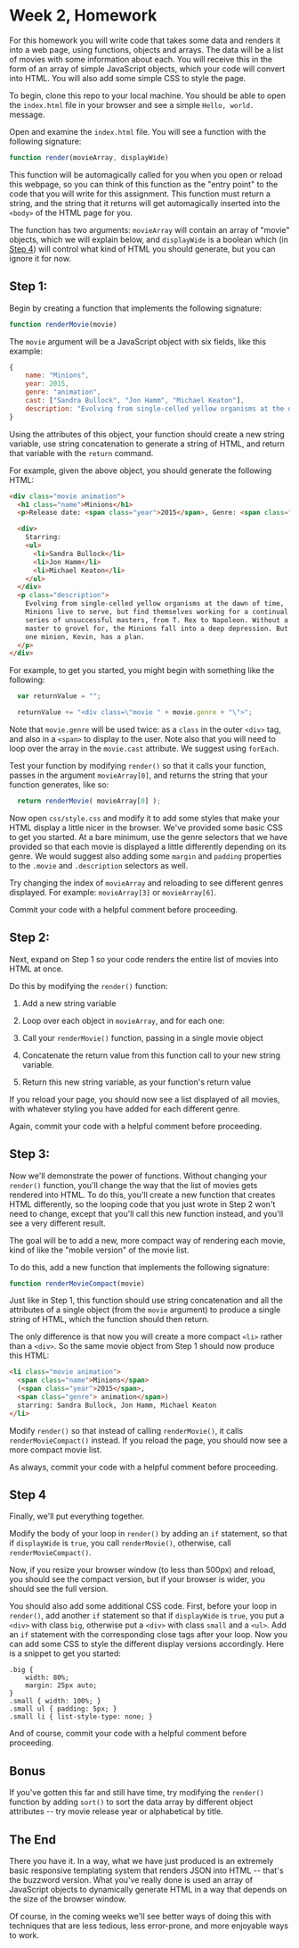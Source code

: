 # Week 2, Homework

For this homework you will write code that takes some data and renders
it into a web page, using functions, objects and arrays. The data
will be a list of movies with some information about each. You will
receive this in the form of an array of simple JavaScript objects,
which your code will convert into HTML. You will also add some simple
CSS to style the page.

To begin, clone this repo to your local machine. You should be able to
open the ```index.html``` file in your browser and see a simple
```Hello, world.``` message.

Open and examine the ```index.html``` file. You will see a function with the following signature:

```javascript
function render(movieArray, displayWide)
```

This function will be automagically called for you when you open or
reload this webpage, so you can think of this function as the "entry
point" to the code that you will write for this assignment. This
function must return a string, and the string that it returns will get 
automagically inserted into the ```<body>``` of the HTML page for you.

 The function has two arguments: ```movieArray``` will contain an
 array of "movie" objects, which we will explain below, and
 ```displayWide``` is a boolean which (in [Step 4](#user-content-step-3)) 
 will control what kind of HTML you should generate, but you can ignore
 it for now.

## Step 1:

Begin by creating a function that implements the following signature:
```javascript
function renderMovie(movie)
```

The ```movie``` argument will be a JavaScript object with six fields,
like this example:

```javascript
{
	name: "Minions",
	year: 2015,
	genre: "animation",
	cast: ["Sandra Bullock", "Jon Hamm", "Michael Keaton"],
	description: "Evolving from single-celled yellow organisms at the dawn of time, Minions live to serve, but find themselves working for a continual series of unsuccessful masters, from T. Rex to Napoleon. Without a master to grovel for, the Minions fall into a deep depression. But one minion, Kevin, has a plan."
}
```

Using the attributes of this object, your function should create a new
string variable, use string concatenation to generate a string of
HTML, and return that variable with the ```return``` command.

For example, given the above object, you should generate the following
HTML:

```html
<div class="movie animation">
  <h1 class="name">Minions</h1>
  <p>Release date: <span class="year">2015</span>, Genre: <span class="genre">animation</span>.</p>

  <div>
    Starring:
    <ul>
      <li>Sandra Bullock</li>
      <li>Jon Hamm</li>
      <li>Michael Keaton</li>
    </ul>
  </div>
  <p class="description">
    Evolving from single-celled yellow organisms at the dawn of time,
    Minions live to serve, but find themselves working for a continual
    series of unsuccessful masters, from T. Rex to Napoleon. Without a
    master to grovel for, the Minions fall into a deep depression. But
    one minion, Kevin, has a plan.
  </p>
</div>
```

For example, to get you started, you might begin with something like
the following:
```javascript
  var returnValue = "";

  returnValue += "<div class=\"movie " + movie.genre + "\">";
```

Note that ```movie.genre``` will be used twice: as a ```class``` in
the outer ```<div>``` tag, and also in a ```<span>``` to display to
the user. Note also that you will need to loop over the array in the
```movie.cast``` attribute. We suggest using ```forEach```.

Test your function by modifying ```render()``` so that it calls your
function, passes in the argument ```movieArray[0]```, and returns
the string that your function generates, like so:

```javascript
  return renderMovie( movieArray[0] );
```

Now open ```css/style.css``` and modify it to add some styles that
make your HTML display a little nicer in the browser. We've provided
some basic CSS to get you started. At a bare minimum, use the genre
selectors that we have provided so that each movie is displayed a
little differently depending on its genre. We would suggest also
adding some ```margin``` and ```padding``` properties to the
```.movie``` and ```.description``` selectors as well.

Try changing the index of ```movieArray``` and reloading to see
different genres displayed. For example: ```movieArray[3]``` or ```movieArray[6]```.

Commit your code with a helpful comment before proceeding.

## Step 2:

Next, expand on Step 1 so your code renders the entire list of movies
into HTML at once.

Do this by modifying the ```render()``` function:

1. Add a new string variable

2. Loop over each object in ```movieArray```, and for each one:
  1. Call your ```renderMovie()``` function, passing in a single movie
  object
  2. Concatenate the return value from this function call to your new
  string variable.

3. Return this new string variable, as your function's return value

If you reload your page, you should now see a list displayed of all
movies, with whatever styling you have added for each different genre.

Again, commit your code with a helpful comment before proceeding.

## Step 3:

Now we'll demonstrate the power of functions. Without changing your
```render()``` function, you'll change the way that the list of movies
gets rendered into HTML. To do this, you'll create a new function that
creates HTML differently, so the looping code that you just wrote in
Step 2 won't need to change, except that you'll call this new function
instead, and you'll see a very different result.

The goal will be to add a new, more compact way of rendering each
movie, kind of like the "mobile version" of the movie list.

To do this, add a new function that implements the following
signature:

```javascript
function renderMovieCompact(movie)
```

Just like in Step 1, this function should use string concatenation and
all the attributes of a single object (from the ```movie``` argument)
to produce a single string of HTML, which the function should then
return.

The only difference is that now you will create a more compact
```<li>``` rather than a ```<div>```. So the same movie object from
Step 1 should now produce this HTML:

```html
<li class="movie animation">
  <span class="name">Minions</span>
  (<span class="year">2015</span>,
  <span class="genre"> animation</span>)
  starring: Sandra Bullock, Jon Hamm, Michael Keaton
</li>
```

Modify ```render()``` so that instead of calling ```renderMovie()```,
it calls ```renderMovieCompact()``` instead. If you reload the page,
you should now see a more compact movie list.

As always, commit your code with a helpful comment before proceeding.

## Step 4

Finally, we'll put everything together.

Modify the body of your loop in ```render()``` by adding an ```if```
statement, so that if ```displayWide``` is ```true```, you call
```renderMovie()```, otherwise, call ```renderMovieCompact()```.

Now, if you resize your browser window (to less than 500px) and
reload, you should see the compact version, but if your browser is
wider, you should see the full version.

You should also add some additional CSS code. First, before your loop
in ```render()```, add another ```if``` statement so that if
```displayWide``` is ```true```, you put a ```<div>``` with class
```big```, otherwise put a ```<div>``` with class ```small``` and a
```<ul>```. Add an ```if``` statement with the corresponding close
tags after your loop. Now you can add some CSS to style the different
display versions accordingly. Here is a snippet to get you started:

```
.big {
    width: 80%;
    margin: 25px auto;
}
.small { width: 100%; }
.small ul { padding: 5px; }
.small li { list-style-type: none; }
```

And of course, commit your code with a helpful comment before
proceeding.

## Bonus

If you've gotten this far and still have time, try modifying the
```render()``` function by adding ```sort()``` to sort the data array
by different object attributes -- try movie release year or
alphabetical by title.

## The End

There you have it. In a way, what we have just produced is an
extremely basic responsive templating system that renders JSON into
HTML -- that's the buzzword version. What you've really done is used
an array of JavaScript objects to dynamically generate HTML in a way
that depends on the size of the browser window.

Of course, in the coming weeks we'll see better ways of doing this
with techniques that are less tedious, less error-prone, and more
enjoyable ways to work.

